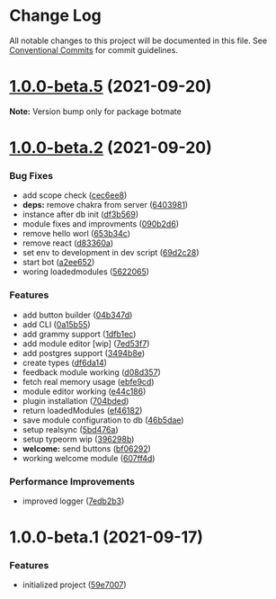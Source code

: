 # Change Log

All notable changes to this project will be documented in this file.
See [Conventional Commits](https://conventionalcommits.org) for commit guidelines.

# [1.0.0-beta.5](https://github.com/botmate/botmate/compare/v1.0.0-beta.3...v1.0.0-beta.5) (2021-09-20)

**Note:** Version bump only for package botmate





# [1.0.0-beta.2](https://github.com/botmate/botmate/compare/v1.0.0-beta.1...v1.0.0-beta.2) (2021-09-20)


### Bug Fixes

* add scope check ([cec6ee8](https://github.com/botmate/botmate/commit/cec6ee856cfbc3d53eb894fa08984675947c5b74))
* **deps:** remove chakra from server ([6403981](https://github.com/botmate/botmate/commit/64039818bb2c084ad98ee12f594487da8bd0720f))
* instance after db init ([df3b569](https://github.com/botmate/botmate/commit/df3b5692cf76ca081807f676e655daad0a241a3c))
* module fixes and improvments ([090b2d6](https://github.com/botmate/botmate/commit/090b2d6737ba83cadd163994e3fb789b06b77023))
* remove hello worl ([653b34c](https://github.com/botmate/botmate/commit/653b34c1e1751202f3a2d4b4b426c98f17267829))
* remove react ([d83360a](https://github.com/botmate/botmate/commit/d83360a47fd1e48d251e1d348677a43b0d5c7dc4))
* set env to development in dev script ([69d2c28](https://github.com/botmate/botmate/commit/69d2c289f419655b04c7b0f6309ee294eca2e0bb))
* start bot ([a2ee652](https://github.com/botmate/botmate/commit/a2ee65294a7ae3c678d5c9f8b60ca2e96affc3dd))
* woring loadedmodules ([5622065](https://github.com/botmate/botmate/commit/5622065597d2461c13fe90a360f03a766a1672b2))


### Features

* add button builder ([04b347d](https://github.com/botmate/botmate/commit/04b347d7a5b7ee9f8acdc4b88833f9f2c46a2d98))
* add CLI ([0a15b55](https://github.com/botmate/botmate/commit/0a15b55ce749e078020db9537df97585e00b9a47))
* add grammy support ([1dfb1ec](https://github.com/botmate/botmate/commit/1dfb1ecc75d0dafc15efe53f9f5e1cbdff2bea70))
* add module editor [wip] ([7ed53f7](https://github.com/botmate/botmate/commit/7ed53f750c954d0c43a02e087737b20b62c510d5))
* add postgres support ([3494b8e](https://github.com/botmate/botmate/commit/3494b8e04840ef4df102c6927811790dadf9223a))
* create types ([df6da14](https://github.com/botmate/botmate/commit/df6da142eecc962d5b069769961c7b15f6da61cb))
* feedback module working ([d08d357](https://github.com/botmate/botmate/commit/d08d357aa12f3702c750f48a0d4132bbdbdd549b))
* fetch real memory usage ([ebfe9cd](https://github.com/botmate/botmate/commit/ebfe9cd04ecdbec3766601e0bb161233a499521c))
* module editor working ([e44c186](https://github.com/botmate/botmate/commit/e44c186ea310688e26f3d8daf15487df2b41c26f))
* plugin installation ([704bded](https://github.com/botmate/botmate/commit/704bded67e2dc98d87a40ea3e8bbc438e3ea2aed))
* return loadedModules ([ef46182](https://github.com/botmate/botmate/commit/ef461820a8bce3faef632ab2bbaa774ebd889cdd))
* save module configuration to db ([46b5dae](https://github.com/botmate/botmate/commit/46b5daef01086de57cf08265a27acd3ed2ac3191))
* setup realsync ([5bd476a](https://github.com/botmate/botmate/commit/5bd476a75b8839522b7e393837636b215cdad9d4))
* setup typeorm wip ([396298b](https://github.com/botmate/botmate/commit/396298b907702fb8c75cea1f585139eafea871ca))
* **welcome:** send buttons ([bf06292](https://github.com/botmate/botmate/commit/bf062927a0b18714e7290cf0a23760c4c5f0b821))
* working welcome module ([607ff4d](https://github.com/botmate/botmate/commit/607ff4dc7af6330d09293c209e05a128f4385c92))


### Performance Improvements

* improved logger ([7edb2b3](https://github.com/botmate/botmate/commit/7edb2b3a8fbbe8681e8624a6dc3970a73ed984d3))





# 1.0.0-beta.1 (2021-09-17)


### Features

* initialized project ([59e7007](https://github.com/botmate/botmate/commit/59e70078880871675bd249fb391280f135686352))
